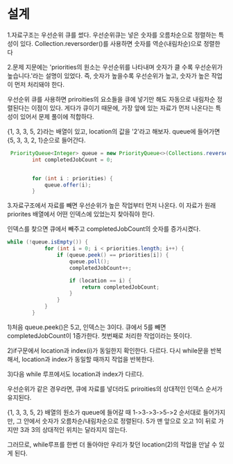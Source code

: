 설계
=============
1.자료구조는 우선순위 큐를 썼다. 우선순위큐는 넣은 숫자를 오름차순으로 정렬하는 특성이 있다. Collection.reversorder()를 사용하면 숫자를 역순(내림차순)으로 정렬한다

2.문제 지문에는 'priorities의 원소는 우선순위를 나타내며 숫자가 클 수록 우선순위가 높습니다.'라는 설명이 있었다. 즉, 숫자가 높을수록 우선순위가 높고, 숫자가 높은 작업이 먼저 처리돼야 한다. 

우선순위 큐를 사용하면 priroities의 요소들을 큐에 넣기만 해도 자동으로 내림차순 정렬된다는 이점이 있다. 게다가 큐이기 때문에, 가장 앞에 있는 자료가 먼저 나온다는 특성이 있어서 문제 풀이에 적합하다. 

{1, 3, 3, 5, 2}라는 배열이 있고, location의 값을 '2'라고 해보자. 
queue에 들어가면 {5, 3, 3, 2, 1}순으로 들어간다.


```java
 PriorityQueue<Integer> queue = new PriorityQueue<>(Collections.reverseOrder());
        int completedJobCount = 0;


        for (int i : priorities) {
            queue.offer(i);
        }
```

3.자료구조에서 자료를 빼면 우선순위가 높은 작업부터 먼저 나온다. 이 자료가 원래 priorites 배열에서 어떤 인덱스에 있었는지 찾아줘야 한다.

인덱스를 찾으면 큐에서 빼주고 completedJobCount의 숫자를 증가시켰다. 

```java
while (!queue.isEmpty()) {
            for (int i = 0; i < priorities.length; i++) {
                if (queue.peek() == priorities[i]) {
                    queue.poll();
                    completedJobCount++;

                    if (location == i) {
                        return completedJobCount;
                    }
                }
            }
        }
```

1)처음 queue.peek()은 5고, 인덱스는 3이다. 큐에서 5를 빼면 completedJobCount이 1증가한다. 첫번째로 처리한 작업이라는 뜻이다.

2)if구문에서 location과 index(i)가 동일한지 확인한다. 다르다. 다시 while문을 반복해서, location과 index가 동일할 때까지 작업을 반복한다.

3)다음 while 루프에서도 location과 index가 다르다. 

우선순위가 같은 경우라면, 큐에 자료를 넣더라도 priroities의 상대적인 인덱스 순서가 유지된다. 

{1, 3, 3, 5, 2} 배열의 원소가 queue에 들어갈 때 1->3->3->5->2 순서대로 들어가지만, 그 안에서 숫자가 오름차순/내림차순으로 정렬된다. 
5가 맨 앞으로 오고 1이 뒤로 가지만 3과 3의 상대적인 위치는 달라지지 않는다.

그러므로, while루프를 한번 더 돌아야만 우리가 찾던 location(2)의 작업을 만날 수 있게 된다.

